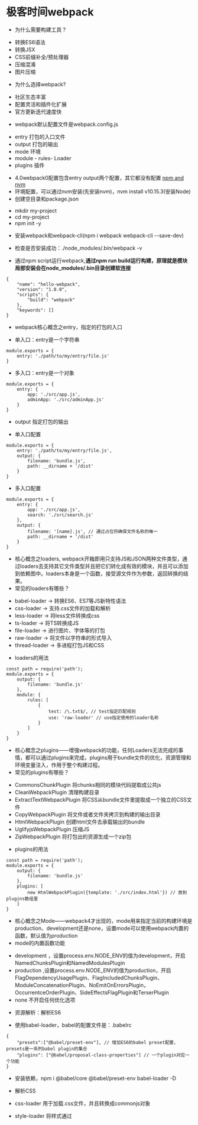 # 极客时间webpack
* 为什么需要构建工具？
- 转换ES6语法
- 转换JSX
- CSS前缀补全/预处理器
- 压缩混淆
- 图片压缩

* 为什么选择webpack?
- 社区生态丰富
- 配置灵活和插件化扩展
- 官方更新迭代速度快

* webpack默认配置文件是webpack.config.js
- entry 打包的入口文件
- output 打包的输出
- mode 环境
- module - rules- Loader
- plugins 插件

* 4.0webpack0配置包含entry output两个配置，其它都没有配置
[npm and nvm](https://www.jianshu.com/p/401b02f4fb30 "npm and nvm")
* 环境配置，可以通过nvm安装(先安装nvm)，nvm install v10.15.3(安装Node)
* 创建空目录和package.json
- mkdir my-project
- cd my-project
- npm init -y
* 安装webpack和webpack-cli(npm i webpack webpack-cli --save-dev)
* 检查是否安装成功：./node_modules/.bin/webpack -v

* 通过npm script运行webpack,**通过npm run build运行构建，原理就是模块局部安装会在node_modules/.bin目录创建软连接**
```
{
    "name": "hello-webpack",
    "version": "1.0.0",
    "scripts": {
        "build": "webpack"
    },
    "keywords": []
}
```

* webpack核心概念之entry，指定的打包的入口
- 单入口：entry是一个字符串
```
module.exports = {
    entry: './path/to/my/entry/file.js'
}
```
- 多入口：entry是一个对象
```
module.exports = {
    entry: {
        app: './src/app.js',
        adminApp: './src/adminApp.js'
    }
}
```

* output 指定打包的输出
- 单入口配置
```
module.exports = {
    entry: './path/to/my/entry/file.js',
    output: {
        filename: 'bundle.js',
        path: __dirname + '/dist'
    }
}
```
- 多入口配置
```
module.exports = {
    entry: {
        app: './src/app.js',
        search: './src/search.js'
    },
    output: {
        filename: '[name].js', // 通过占位符确保文件名称的唯一
        path: __dirname + '/dist'
    }
}
```

* 核心概念之loaders, webpack开箱即用只支持JS和JSON两种文件类型，通过loaders去支持其它文件类型并且把它们转化成有效的模块，并且可以添加到依赖图中。loaders本身是一个函数，接受源文件作为参数，返回转换的结果。
* 常见的loaders有哪些？
- babel-loader -> 转换ES6、ES7等JS新特性语法
- css-loader -> 支持.css文件的加载和解析
- less-loader -> 将less文件转换成css
- ts-loader -> 将TS转换成JS
- file-loader -> 进行图片、字体等的打包
- raw-loader -> 将文件以字符串的形式导入
- thread-loader -> 多进程打包JS和CSS

* loaders的用法
```
const path = require('path');
module.exports = {
    output: {
        filename: 'bundle.js'
    },
    module: {
        rules: [
            {
                test: /\.txt$/, // test指定匹配规则
                use: 'raw-loader' // use指定使用的loader名称
            }
        ]
    }
}
```
* 核心概念之plugins——增强webpack的功能，任何Loaders无法完成的事情，都可以通过plugins来完成，plugins用于bundle文件的优化，资源管理和环境变量注入，作用于整个构建过程。
* 常见的plugins有哪些？
- CommonsChunkPlugin 将chunks相同的模块代码提取成公共js
- CleanWebpackPlugin 清理构建目录
- ExtractTextWebpackPlugin 将CSS从bundle文件里提取成一个独立的CSS文件
- CopyWebpackPlugin 将文件或者文件夹拷贝到构建的输出目录
- HtmlWebpackPlugin 创建html文件去承载输出的bundle
- UglifyjsWebpackPlugin 压缩JS
- ZipWebpackPlugin 将打包出的资源生成一个zip包

* plugins的用法
```
const path = require('path');
module.exports = {
    output: {
        filename: 'bundle.js'
    },
    plugins: [
        new HtmlWebpackPlugin({template: './src/index.html'}) // 放到plugins数组里
    ]
}
```

* 核心概念之Mode——webpack4才出现的，mode用来指定当前的构建环境是production、development还是none，设置mode可以使用webpack内置的函数，默认值为production
* mode的内置函数功能
- development ，设置process.env.NODE_ENV的值为development，开启NamedChunksPlugin和NamedModulesPlugin
- production ,设置process.env.NODE_ENV的值为production，开启FlagDependencyUsagePlugin、FlagIncludedChunksPlugin、ModuleConcatenationPlugin、NoEmitOnErrorsPlugin，OccurrentceOrderPlugin、SideEffectsFlagPlugin和TerserPlugin
- none 不开启任何优化选项

* 资源解析：解析ES6
- 使用babel-loader，babel的配置文件是：.babelrc
```
{
    "presets":["@babel/preset-env"], // 增加ES6的babel preset配置，presets是一系列babel plugin的集合
    "plugins": ["@babel/proposal-class-properties"] // 一个plugin对应一个功能
}
```
* 安装依赖，npm i @babel/core @babel/preset-env babel-loader -D

* 解析CSS
* css-loader 用于加载.css文件，并且转换成commonjs对象
* style-loader 将样式通过<style>标签插入到head中
* less-loader 将less转换成css

* 资源解析：解析图片
* file-loader 用于处理文件(图片、字体)
* url-loader 也可以处理图片和字体，可以设置较小资源自动base64
**注意：解析图片时候，使用上面两个loader，需要配置options(name、publicPath)，图片才能正常显示**

* webpack中的文件监听(文件监听是在发现源码发生变化时，自动重新构建出新的输出文件)
* webpack开启监听模式，有两种方式：
- 启动webpack命令时，带上--watch参数(唯一缺陷：每次需要手动刷新浏览器)
- 在配置webpack.config.js中设置watch:true

* 文件监听的原理分析：轮询判断文件的最后编辑时间是否变化，某个文件发生了变化，并不会立刻告诉监听者，而是先缓存起来，等aggregateTimeout

* webpack中的热更新及原理分析(webpack-dev-server)，只有开发环境需要热更新。
- WDS 不刷新浏览器
- WDS 不输出文件，而是放在内存中
- 需要配合使用HotModuleReplacementPlugin插件
1. package.json里面配置
```
{
    "dev": "webpack-dev-server --open"
}
```
2. webpack.dev.js里配置
```
const webpack = require('webpack');
module.exports = {
    plugins: [
        new webpack.HotModuleReplacementPlugin()
    ],
    devServer: {
        contenBase: '/dist',
        hot: true
    }
}
```

* 热更新：使用webpack-dev-middleware
- WDM将webpack输出的文件传输给服务器，适用于灵活的定制场景

* 什么是文件指纹？打包后输出的文件经的后缀
* 常见的文件指纹和文件指纹如何生产的
- Hash: 和整个项目的构建相关，只要项目文件有修改，整个项目构建的hash值就会更改。
- Chunkhash: 和webpack打包的chunk有关，不同的entry会生成不同的chunkhash值。
- Contenthash: 根据文件内容来定义hash, 文件内容不变，则contenthash不变。（通常用于CSS文件）

1. JS的文件指纹设置，设置output的filename，使用[chunkhash]
```
module.exports = {
    entry: {
        app: './src/app.js',
        search: './src/search.js'
    },
    output: {
        filename: '[name][chunkhash:8].js',
        path: __dirname + '/dist'
    }
}
```
2. 设置MiniCssExtractPlugin的filename, 使用[contenthash]
```
module.exports = {
    entry: {
        app: './src/app.js',
        search: './src/search.js'
    },
    output: {
        filename: '[name][chunkhash:8].js',
        path: __dirname + '/dist'
    },
    plugins: [
        new MiniCssExtractPlugin({
            filename: `[name][contenthash:8].css`
        })
    ]
};
```
3. 图片的文件指纹设置，设置file-loader的name, 使用[hash]。以下是占位符名称和对应的含义
- [ext] ------ 资源后缀名
- [name] ------ 文件名称
- [path] ------ 文件的相对路径
- [folder] ------ 文件所在的文件夹
- [contenthash] ------ 文件的内容hash，默认是md5生产
- [hash] ------ 文件内容的Hash, 默认是md5生成
- [emoji] ------ 一个随机的指代文件内容的emoj
```
module.exports = {
    entry: './src/index.js',
    output: {
        filename: 'bundle.js',
        path: path.resolve(__dirname, 'dist')
    },
    module: {
        rules: [
            {
                test: /\.(.png|svg|jpg|gif)$/,
                use: [{
                    loader: 'file-loader',
                    options: {
                        name: 'img/[name][hash:8].[ext]'
                    }
                }]
            }
        ]
    }
};
```

* HTML、CSS和JavaScript代码压缩
- JS文件的压缩，webpack内置了uglifyjs-webpack-plugin(默认打包的文件，js就是压缩过的)，如果需要额为的配置，可以单独安装uglifyjs-webpack-plugin
- CSS文件的压缩，使用optimize-css-assets-webpack-plugin，同时使用cssnano
```
module.exports = {
    entry: './src/app.js',
    output: {
        filename: '[name][chunkhash:8].js',
        path: __dirname + '/dist'
    },
    plugins: [
        new OptimizeCSSAssetsPlugin({
            assetNameRegExp: /\.css$/g,
            cssProcessor: require('cssnano')
        })
    ]
}
```
- html文件的压缩，需改html-webpack-plugin，设置压缩参数
```
module.exports = {
    plugins: [
        new HtmlWebpackPlugin({
            template: path.join(__dirname, 'src/search.html'),
            filename: 'search.html',
            chunks: ['search'],
            inject: true,
            minify: {
                html5: true,
                collapseWhitespace: true,
                preserveLineBreaks: false,
                minifyCSS: true,
                minifyJS: true,
                removeComments: false
            }
        })
    ]
}
```

**webpack进阶用法**
* 自动清理构建目录产物，避免构建前每次都需要手动删除dist，使用clean-webpack-plugin, 默认会删除output指定的输出目录
```
module.exports = {
    entry: './src/index.js',
    output: {
        filename: '[name][chunkhash:8].js',
        path: __dirname + '/dist'
    },
    plugins: [
        new CleanWebpackPlugin()
    ]
}
```

* CSS3的属性为什么需要前缀？因为浏览器标准没有统一，市场上有四种浏览器内核，同样的样式，不同的浏览器渲染出来会有差异，考虑到兼容性问题，需要添加前缀(PostCSS插件和autoprefixer自动补齐css3前缀)
[postcss-loader配合autoprefixer解决CSS3兼容问题](https://www.cnblogs.com/hellowoeld/p/10571792.html "postcss-loader配合autoprefixer解决CSS3兼容问题")

* 第24小节移动端CSS px自动转换成rem(参考：[webpack之css自动转rem](https://blog.csdn.net/scorpio_h/article/details/92754859 "webpack之css自动转rem"))
* W3C对rem的定义：font-size of the root element
* rem和px的对比：rem是相对单位；px是绝对单位

1. **使用px2rem-loader**
2. 页面渲染时计算根元素的font-size值，可以使用**手淘的lib-flexible库**([手淘lib-flexible](https://github.com/amfe/lib-flexible) "手淘lib-flexible")
```
module.exports = {
    module: {
        rules: [
            {
                test: /\.less$/,
                use: [
                    'style-loader',
                    'css-loader',
                    'less-loader',
                    {
                        loader: 'px2rem-loader',
                        options: {
                            remUnit: 75,
                            remPrecision: 8
                        }
                    }
                ]
            }
        ]
    }
}
```

26. 多页面应用打包通用方案。
* 每个页面对应一个entry, 一个html-webpack-plugin，缺点：每次新增或删除页面需要改webpack配置
```
module.exports = {
    entry: {
        index: './src/index.js',
        search: './src/search.js'
    }
}
```
* 多页面打包通用方案，动态获取entry和设置html-webpack-plugin数量，利用glob.sync
* entry: glob.sync(path.join(__dirname, './src/*/index.js'))
```
module.exports = {
    entry: {
        index: './src/index/index.js',
        search: './src/search/index.js'
    }
}
```


